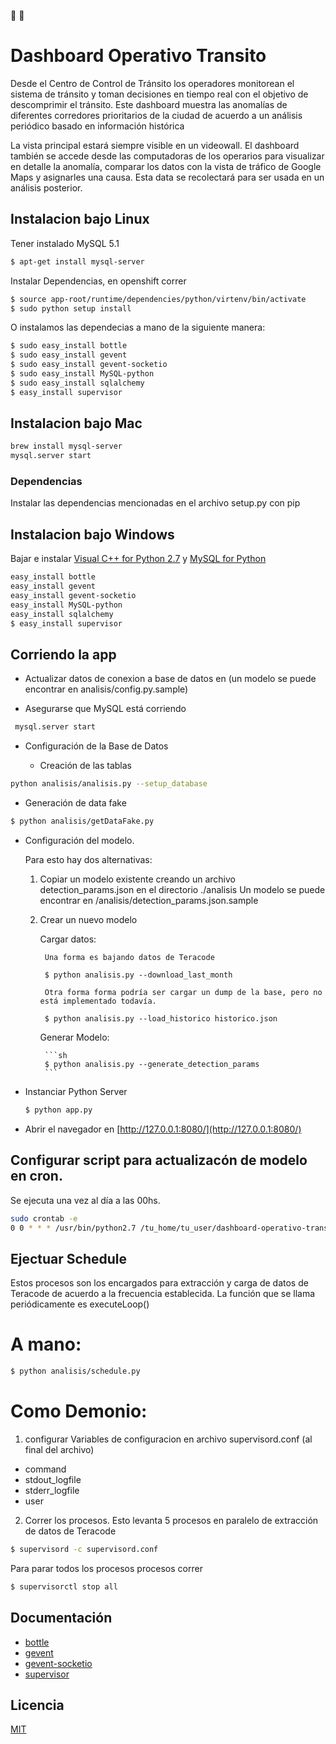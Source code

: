 :blue_car: :red_car:
# Dashboard Operativo Transito

Desde el Centro de Control de Tránsito los operadores monitorean el sistema de tránsito y toman decisiones en tiempo real con el objetivo de descomprimir el tránsito.
Este dashboard muestra las anomalías de diferentes corredores prioritarios de la ciudad de acuerdo a un análisis periódico basado en información histórica

La vista principal estará siempre visible en un videowall.
El dashboard también se accede desde las computadoras de los operarios para visualizar en detalle la anomalía, comparar los datos con la vista de tráfico de Google Maps y asignarles una causa. Esta data se recolectará para ser usada en un análisis posterior.

## Instalacion bajo Linux

Tener instalado MySQL 5.1

```sh
$ apt-get install mysql-server
```

Instalar Dependencias, en openshift correr

```sh
$ source app-root/runtime/dependencies/python/virtenv/bin/activate
$ sudo python setup install
```

O instalamos las dependecias a mano de la siguiente manera:

```sh
$ sudo easy_install bottle
$ sudo easy_install gevent
$ sudo easy_install gevent-socketio
$ sudo easy_install MySQL-python
$ sudo easy_install sqlalchemy
$ easy_install supervisor
```

## Instalacion bajo Mac

```sh
brew install mysql-server
mysql.server start
```

### Dependencias
Instalar las dependencias mencionadas en el archivo setup.py con pip


## Instalacion bajo Windows
Bajar e instalar [Visual C++ for Python 2.7](http://download.microsoft.com/download/7/9/6/796EF2E4-801B-4FC4-AB28-B59FBF6D907B/VCForPython27.msi) y [MySQL for Python](https://github.com/farcepest/MySQLdb1)

```sh
easy_install bottle
easy_install gevent
easy_install gevent-socketio
easy_install MySQL-python
easy_install sqlalchemy
$ easy_install supervisor
```

## Corriendo la app 

* Actualizar datos de conexion a base de datos en (un modelo se puede encontrar en analisis/config.py.sample)


* Asegurarse que MySQL está corriendo

```sh
 mysql.server start
 ```

* Configuración de la Base de Datos

  * Creación de las tablas

```sh
python analisis/analisis.py --setup_database
```

  * Generación de data fake

```sh
$ python analisis/getDataFake.py
```

  * Configuración del modelo. 

    Para esto hay dos alternativas:

    1. Copiar un modelo existente creando un archivo detection_params.json en el directorio ./analisis
    Un modelo se puede encontrar en /analisis/detection_params.json.sample

    2. Crear un nuevo modelo

        Cargar datos:

            Una forma es bajando datos de Teracode

            $ python analisis.py --download_last_month

            Otra forma forma podría ser cargar un dump de la base, pero no está implementado todavía.

            $ python analisis.py --load_historico historico.json

        Generar Modelo:

            ```sh
            $ python analisis.py --generate_detection_params
            ```



  * Instanciar Python Server

    ```sh
    $ python app.py
    ```

  * Abrir el navegador en [http://127.0.0.1:8080/](http://127.0.0.1:8080/)



## Configurar script para actualizacón de modelo en cron. 

Se ejecuta una vez al día a las 00hs.

```sh
sudo crontab -e
0 0 * * * /usr/bin/python2.7 /tu_home/tu_user/dashboard-operativo-transito/analisis/dailyUpdate.py
```

## Ejectuar Schedule 

Estos procesos son los encargados para extracción y carga de datos de Teracode de acuerdo a la frecuencia establecida.
La función que se llama periódicamente es executeLoop()

# A mano:

```sh
$ python analisis/schedule.py
```

# Como Demonio:


1. configurar Variables de configuracion en archivo supervisord.conf (al final del archivo)
  * command
  * stdout_logfile
  * stderr_logfile
  * user

2. Correr los procesos. Esto levanta 5 procesos en paralelo de extracción de datos de Teracode

```sh
$ supervisord -c supervisord.conf
```

Para parar todos los procesos procesos correr

```sh
$ supervisorctl stop all
```


## Documentación 

  - [bottle](http://bottlepy.org/docs/dev/index.html)
  - [gevent](http://gevent.org/intro.html)
  - [gevent-socketio](https://gevent-socketio.readthedocs.org/en/latest/)
  - [supervisor](http://supervisord.org/configuration.html)

## Licencia
[MIT](http://opensource.org/licenses/MIT)
